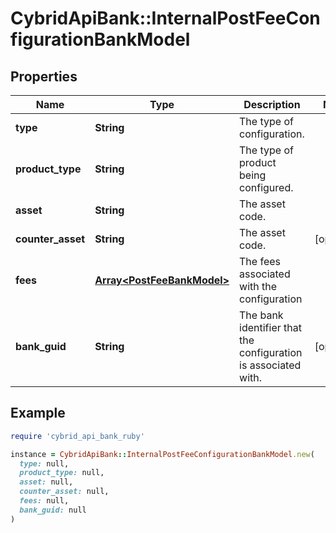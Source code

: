 # CybridApiBank::InternalPostFeeConfigurationBankModel

## Properties

| Name | Type | Description | Notes |
| ---- | ---- | ----------- | ----- |
| **type** | **String** | The type of configuration. |  |
| **product_type** | **String** | The type of product being configured. |  |
| **asset** | **String** | The asset code. |  |
| **counter_asset** | **String** | The asset code. | [optional] |
| **fees** | [**Array&lt;PostFeeBankModel&gt;**](PostFeeBankModel.md) | The fees associated with the configuration |  |
| **bank_guid** | **String** | The bank identifier that the configuration is associated with. | [optional] |

## Example

```ruby
require 'cybrid_api_bank_ruby'

instance = CybridApiBank::InternalPostFeeConfigurationBankModel.new(
  type: null,
  product_type: null,
  asset: null,
  counter_asset: null,
  fees: null,
  bank_guid: null
)
```

